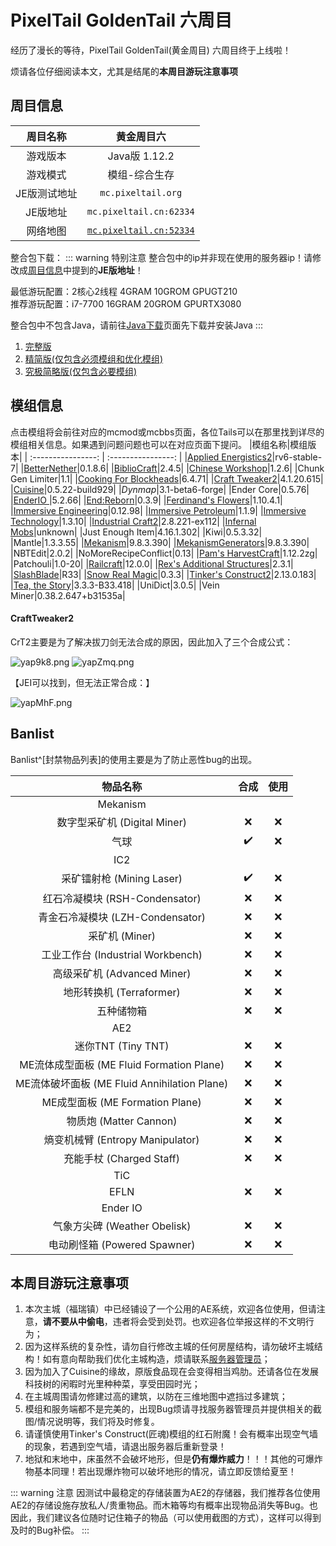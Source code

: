 # PixelTail GoldenTail 六周目

经历了漫长的等待，PixelTail GoldenTail(黄金周目) 六周目终于上线啦！

烦请各位仔细阅读本文，尤其是结尾的**本周目游玩注意事项**

## 周目信息

|周目名称|**黄金周目六**|
| :----------------: | :----------------: |
|游戏版本|Java版 1.12.2|
|游戏模式|模组-综合生存|
|JE版测试地址|`mc.pixeltail.org`|
|JE版地址|`mc.pixeltail.cn:62334`|
|网络地图|[`mc.pixeltail.cn:52334`](http://mc.pixeltail.cn:52334/)|



整合包下载：
::: warning 特别注意
整合包中的ip并非现在使用的服务器ip！请修改成[周目信息](#周目信息)中提到的**JE版地址**！

最低游玩配置：2核心2线程  4GRAM 10GROM GPUGT210<br>推荐游玩配置：i7-7700 16GRAM 20GROM GPURTX3080

整合包中不包含Java，请前往[Java下载](/java/)页面先下载并安装Java
:::


1. [完整版](https://oss.landnet.cloud/beehive%2F4%2FPixelTail%E5%85%AD%E5%91%A8%E7%9B%AE%E6%95%B4%E5%90%88%28%E5%AE%8C%E6%95%B4%E7%89%88%29.zip)
2. [精简版(仅包含必须模组和优化模组)](https://oss.landnet.cloud/beehive%2F4%2FPixelTail%E5%85%AD%E5%91%A8%E7%9B%AE%E6%95%B4%E5%90%88%28%E5%8F%AA%E5%90%AB%E5%BF%85%E8%A6%81%E6%A8%A1%E7%BB%84+%E4%BC%98%E5%8C%96%E6%A8%A1%E7%BB%84%29%20v1.0.zip)
3. [究极简略版(仅包含必要模组)](https://oss.landnet.cloud/beehive%2F4%2FPixelTail%E5%85%AD%E5%91%A8%E7%9B%AE%E6%95%B4%E5%90%88%28%E5%8F%AA%E5%90%AB%E5%BF%85%E8%A6%81%E6%A8%A1%E7%BB%84%29%20v1.0.zip)

## 模组信息
点击模组将会前往对应的mcmod或mcbbs页面，各位Tails可以在那里找到详尽的模组相关信息。如果遇到问题问题也可以在对应页面下提问。
|模组名称|模组版本|
| :----------------: | :----------------: |
|[Applied Energistics2](https://www.mcmod.cn/class/260.html)|rv6-stable-7|
|[BetterNether](https://www.mcmod.cn/class/1579.html)|0.1.8.6|
|[BiblioCraft](https://www.mcmod.cn/class/113.html)|2.4.5|
|[Chinese Workshop](https://www.mcmod.cn/class/891.html)|1.2.6|
|Chunk Gen Limiter|1.1|
|[Cooking For Blockheads](https://www.mcmod.cn/class/468.html)|6.4.71|
|[Craft Tweaker2](#crafttweaker2)|4.1.20.615|
|[Cuisine](https://www.mcmod.cn/class/1291.html)|0.5.22-build929|
|*Dynmap*|3.1-beta6-forge|
|Ender Core|0.5.76|
|[EnderIO ](https://www.mcmod.cn/class/181.html)|5.2.66|
|[End:Reborn](https://www.mcmod.cn/class/2240.html)|0.3.9|
|[Ferdinand's Flowers](https://www.mcbbs.net/thread-815440-1-1.html)|1.10.4.1|
|[Immersive Engineering](https://www.mcmod.cn/class/463.html)|0.12.98|
|[Immersive Petroleum](https://www.mcmod.cn/class/819.html)|1.1.9|
|[Immersive Technology](https://www.mcmod.cn/class/885.html)|1.3.10|
|[Industrial Craft2](https://www.mcmod.cn/class/2.html)|2.8.221-ex112|
|[Infernal Mobs](https://www.mcmod.cn/class/380.html)|unknown|
|Just Enough Item|4.16.1.302|
|Kiwi|0.5.3.32|
|Mantle|1.3.3.55|
|[Mekanism](https://www.mcmod.cn/class/187.html)|9.8.3.390|
|[MekanismGenerators](https://www.mcmod.cn/class/1323.html)|9.8.3.390|
|NBTEdit|2.0.2|
|NoMoreRecipeConflict|0.13|
|[Pam's HarvestCraft](https://www.mcmod.cn/class/218.html)|1.12.2zg|
|Patchouli|1.0-20|
|[Railcraft](https://www.mcmod.cn/class/6.html)|12.0.0|
|[Rex's Additional Structures](https://www.mcmod.cn/class/2049.html)|2.3.1|
|[SlashBlade](https://www.mcmod.cn/class/366.html "也请阅读一下CraftTweaker2的部分")|R33|
|[Snow Real Magic](https://www.mcmod.cn/class/2106.html)|0.3.3|
|[Tinker's Construct2](https://www.mcmod.cn/class/683.html)|2.13.0.183|
|[Tea, the Story](https://www.mcmod.cn/class/557.html)|3.3.3-B33.418|
|UniDict|3.0.5|
|Vein Miner|0.38.2.647+b31535a|

#### CraftTweaker2
CrT2主要是为了解决拔刀剑无法合成的原因，因此加入了三个合成公式：


![yap9k8.png](https://s3.ax1x.com/2021/02/08/yap9k8.png)
![yapZmq.png](https://s3.ax1x.com/2021/02/08/yapZmq.png)


【JEI可以找到，但无法正常合成：】

![yapMhF.png](https://s3.ax1x.com/2021/02/08/yapMhF.png)

## Banlist

Banlist^[封禁物品列表]的使用主要是为了防止恶性bug的出现。

|物品名称|合成|使用|
| :----------------: | :----------------: | :----------------: |
|Mekanism|||
|数字型采矿机 (Digital Miner)|:x:|:x:|
|气球|:heavy_check_mark:|:x:|
|IC2|||
|采矿镭射枪 (Mining Laser)|:heavy_check_mark:|:x:|
|红石冷凝模块 (RSH-Condensator)|:x:|:x:|
|青金石冷凝模块 (LZH-Condensator)|:x:|:x:|
|采矿机 (Miner)|:x:|:x:|
|工业工作台 (Industrial Workbench)|:x:|:x:|
|高级采矿机 (Advanced Miner)|:x:|:x:|
|地形转换机 (Terraformer)|:x:|:x:|
|五种储物箱|:x:|:x:|
|AE2|||
|迷你TNT (Tiny TNT)|:x:|:x:|
|ME流体成型面板 (ME Fluid Formation Plane)|:x:|:x:|
|ME流体破坏面板 (ME Fluid Annihilation Plane)|:x:|:x:|
|ME成型面板 (ME Formation Plane)|:x:|:x:|
|物质炮 (Matter Cannon)|:x:|:x:|
|熵变机械臂 (Entropy Manipulator)|:x:|:x:|
|充能手杖 (Charged Staff)|:x:|:x:|
|TiC|||
|EFLN|:x:|:x:|
|Ender IO|||
|气象方尖碑 (Weather Obelisk)|:x:|:x:|
|电动刷怪箱 (Powered Spawner)|:x:|:x:|

## 本周目游玩注意事项

1. 本次主城（福瑞镇）中已经铺设了一个公用的AE系统，欢迎各位使用，但请注意，**请不要从中偷电**，违者将会受到处罚。也欢迎各位举报这样的不文明行为；
2. 因为这样系统的复杂性，请勿自行修改主城的任何房屋结构，请勿破坏主城结构！如有意向帮助我们优化主城构造，烦请联系[服务器管理员](/gold/intro/#黄金周目的管理组成员)；
3. 因为加入了Cuisine的缘故，原版食品现在会变得相当鸡肋。还请各位在发展科技树的闲暇时光里种种菜，享受田园时光；
4. 在主城周围请勿修建过高的建筑，以防在三维地图中遮挡过多建筑；
5. 模组和服务端都不是完美的，出现Bug烦请寻找服务器管理员并提供相关的截图/情况说明等，我们将及时修复。
6. 请谨慎使用Tinker's Construct(匠魂)模组的红石附魔！会有概率出现空气墙的现象，若遇到空气墙，请退出服务器后重新登录！
7. 地狱和末地中，床虽然不会破坏地形，但是**仍有爆炸威力**！！！其他的可爆炸物基本同理！若出现爆炸物可以破坏地形的情况，请立即反馈给夏至！

::: warning 注意
因测试中最稳定的存储装置为AE2的存储器，我们推荐各位使用AE2的存储设施存放私人/贵重物品。而木箱等均有概率出现物品消失等Bug。也因此，我们建议各位随时记住箱子的物品（可以使用截图的方式），这样可以得到及时的Bug补偿。
:::
